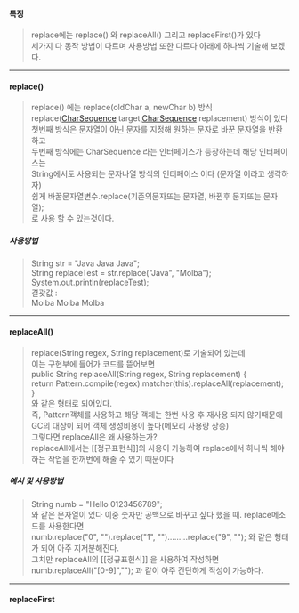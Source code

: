 #### 특징
> replace에는 replace() 와 replaceAll() 그리고 replaceFirst()가 있다  
> 세가지 다 동작 방법이 다르며 사용방법 또한 다르다 아래에 하나씩 기술해 보겠다.  

---
#### replace()
> replace() 에는  replace(oldChar a, newChar b) 방식  
> replace([CharSequence](https://docs.oracle.com/javase/8/docs/api/java/lang/CharSequence.html "interface in java.lang") target,[CharSequence](https://docs.oracle.com/javase/8/docs/api/java/lang/CharSequence.html "interface in java.lang") replacement) 방식이 있다  
> 첫번째 방식은 문자열이 아닌 문자를 지정해 원하는 문자로 바꾼 문자열을 반환하고  
> 두번째 방식에는 CharSequence 라는 인터페이스가 등장하는데 해당 인터페이스는  
> String에서도 사용되는 문자나열 방식의 인터페이스 이다 (문자열 이라고 생각하자)  
> 쉽게 바꿀문자열변수.replace(기존의문자또는 문자열, 바뀐후 문자또는 문자열);  
> 로 사용 할 수 있는것이다.

##### 사용방법
>String str = "Java Java Java";  
>String replaceTest = str.replace("Java", "Molba");  
>System.out.println(replaceTest);  
>결괏값 :  
>Molba Molba Molba

---
#### replaceAll()
> replace(String regex, String replacement)로 기술되어 있는데  
> 이는 구현부에 들어가 코드를 뜯어보면  
> public String replaceAll(String regex, String replacement) {  
> return Pattern.compile(regex).matcher(this).replaceAll(replacement);  
> }  
> 와 같은 형태로 되어있다.  
> 즉, Pattern객체를 사용하고 해당 객체는 한번 사용 후 재사용 되지 않기때문에  
> GC의 대상이 되어 객체 생성비용이 높다(메모리 사용량 상승)  
> 그렇다면 replaceAll은 왜 사용하는가?  
> replaceAll에서는 [[정규표현식]]의 사용이 가능하여 replace에서 하나씩 해야하는 작업을 한꺼번에 해줄 수 있기 때문이다

##### 예시 및 사용방법
>String numb = "Hello 0123456789";  
>와 같은 문자열이 있다 이중 숫자만 공백으로 바꾸고 싶다 했을 때. replace메소드를 사용한다면  
>numb.replace("0", "").replace("1", "").........replace("9", ""); 와 같은 형태가 되어 아주 지저분해진다.  
>그치만 replaceAll의 [[정규표현식]] 을 사용하여 작성하면  
>numb.replaceAll("\[0-9]",""); 과 같이 아주 간단하게 작성이 가능하다.

---

#### replaceFirst
